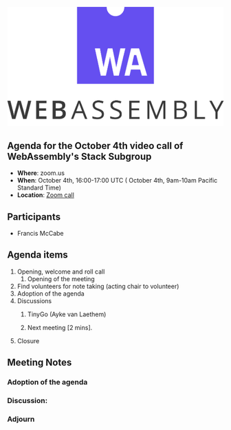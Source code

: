 ![WebAssembly logo](/images/WebAssembly.png)

## Agenda for the October 4th video call of WebAssembly's Stack Subgroup

- **Where**: zoom.us
- **When**:  October 4th, 16:00-17:00 UTC ( October 4th, 9am-10am Pacific Standard Time)
- **Location**: [Zoom call](https://zoom.us/j/91846860726?pwd=NVVNVmpvRVVFQkZTVzZ1dTFEcXgrdz09)


## Participants
- Francis McCabe



## Agenda items

1. Opening, welcome and roll call
    1. Opening of the meeting
1. Find volunteers for note taking (acting chair to volunteer)
1. Adoption of the agenda
1. Discussions
   1. TinyGo (Ayke van Laethem)

   2. Next meeting [2 mins].
1. Closure

## Meeting Notes


### Adoption of the agenda

### Discussion:

### Adjourn
